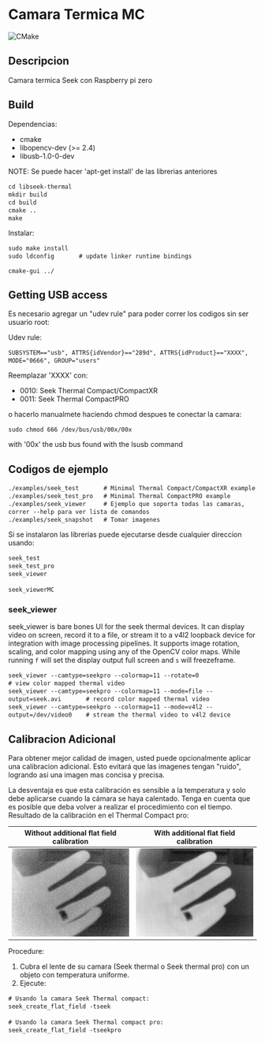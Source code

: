 # Camara Termica MC

![CMake](https://github.com/OpenThermal/libseek-thermal/workflows/CMake/badge.svg?branch=master)

## Descripcion

Camara termica Seek con Raspberry pi zero

## Build

Dependencias:
* cmake
* libopencv-dev (>= 2.4)
* libusb-1.0-0-dev

NOTE: Se puede hacer 'apt-get install' de las librerias anteriores

```
cd libseek-thermal
mkdir build
cd build
cmake ..
make
```

Instalar:

```
sudo make install
sudo ldconfig       # update linker runtime bindings

```
```
cmake-gui ../
```

## Getting USB access

Es necesario agregar un "udev rule" para poder correr los codigos sin ser usuario root:

Udev rule:

```
SUBSYSTEM=="usb", ATTRS{idVendor}=="289d", ATTRS{idProduct}=="XXXX", MODE="0666", GROUP="users"
```

Reemplazar 'XXXX' con:
* 0010: Seek Thermal Compact/CompactXR
* 0011: Seek Thermal CompactPRO

o hacerlo manualmete haciendo chmod despues te conectar la camara:

```
sudo chmod 666 /dev/bus/usb/00x/00x
```

with '00x' the usb bus found with the lsusb command

## Codigos de ejemplo

```
./examples/seek_test       # Minimal Thermal Compact/CompactXR example
./examples/seek_test_pro   # Minimal Thermal CompactPRO example
./examples/seek_viewer     # Ejemplo que soporta todas las camaras, correr --help para ver lista de comandos
./examples/seek_snapshot   # Tomar imagenes
```

Si se instalaron las librerias puede ejecutarse desde cualquier direccion usando: 

```
seek_test
seek_test_pro
seek_viewer

seek_viewerMC

```

### seek_viewer
seek_viewer is bare bones UI for the seek thermal devices. It can display video on screen, record it to a file, or stream it to a v4l2 loopback device for integration with image processing pipelines. It supports image rotation, scaling, and color mapping using any of the OpenCV color maps. While running `f` will set the display output full screen and `s` will freezeframe.

```
seek_viewer --camtype=seekpro --colormap=11 --rotate=0                          # view color mapped thermal video
seek_viewer --camtype=seekpro --colormap=11 --mode=file --output=seek.avi       # record color mapped thermal video
seek_viewer --camtype=seekpro --colormap=11 --mode=v4l2 --output=/dev/video0    # stream the thermal video to v4l2 device
```

## Calibracion Adicional
Para obtener mejor calidad de imagen, usted puede opcionalmente aplicar una calibracion adicional.
Esto evitará que las imagenes tengan "ruido", logrando asi una imagen mas concisa y precisa.

La desventaja es que esta calibración es sensible a la temperatura y solo debe aplicarse
cuando la cámara se haya calentado. Tenga en cuenta que es posible que deba volver a realizar el procedimiento con el tiempo.
Resultado de la calibración en el Thermal Compact pro:

Without additional flat field calibration | With additional flat field calibration
------------------------------------------|---------------------------------------
![Alt text](/doc/not_ffc_calibrated.png?raw=true "Con la Calibracion Adicional:") | ![Alt text](/doc/ffc_calibrated.png?raw=true "Sin la calibracion adicional")

Procedure:
1) Cubra el lente de su camara (Seek thermal o Seek thermal pro) con un objeto con temperatura uniforme.
2) Ejecute:
```
# Usando la camara Seek Thermal compact:
seek_create_flat_field -tseek

# Usando la camara Seek Thermal compact pro:
seek_create_flat_field -tseekpro

```
